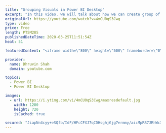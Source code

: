 ```yaml
---
title: "Grouping Visuals in Power BI Desktop"
excerpt: "In this video, we will talk about how we can create group of visuals in Power BI Desktop. Grouping of visualization is very useful when we develop the Power BI report. It saves lots of our time.   To create Group in Power BI, from selection pane we need to select the visual and right click on it to convert"
originalUrl: https://youtube.com/watch?v=4mCU0qS3Cwg
type: video
price: Free
length: PT5M28S
publishedDateTime: 2020-03-25T11:51:54Z
heat: 51

featuredContent: "<iframe width=\"800\" height=\"500\" frameborder=\"0\" src=\"https://www.youtube.com/embed/4mCU0qS3Cwg\" allow=\"accelerometer; autoplay; encrypted-media; gyroscope; picture-in-picture\" allowfullscreen></iframe>"

provider:
  name: Dhruvin Shah
  domain: youtube.com

topics:
  - Power BI
  - Power BI Desktop

images:
  - url: https://i.ytimg.com/vi/4mCU0qS3Cwg/maxresdefault.jpg
    width: 1280
    height: 720
    isCached: true

secured: "JiapNn4cyy+eSQfb/IdF/HFcCFXJ7qCDHsghjGjg7ermmy/aicMpRB7JRhWc31XPy2G4MHhvOTf31631BRNJuLP8H4VvAvhsjqUUncddszE41g88BHJhP5NyD77XwD3WOOKJHM/bf/Xu/00YwojcxCkjQeU9svwJyACdkYWqy8CC6JsrmI9l4RfS7NPdfg4WNqjjJjOymv49j6+h+KZAqWCmWLZ2mcEmudWp40DzdOBesqZPK+L8fVPAImX4Uo+WZ/QMKr1KnXZiXaSOCbcR0nqlquJlVeKuWmmbK/sjL6bK0SMepq7NejIPlcNtw7odQK1s3IB5xy9XyPa+xDap/WAaQwAtXQXyTHoy4DsDEaeacv0qzEuw3dUE2K135cr1TglIOwBQa2zi0dxsUB2ikW2hoPgbJAFnHpxGHpUST20=;9ZAZe1dh+eIT+Rpls4Gmrw=="
---
```


